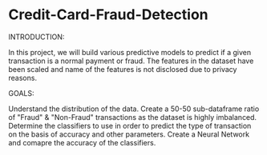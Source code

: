 # Credit-Card-Fraud-Detection

INTRODUCTION:

In this project, we will build various predictive models to predict if a given transaction is a normal payment or fraud. The features in the dataset have been scaled and name of the features is not disclosed due to privacy reasons.

GOALS:

Understand the distribution of the data.
Create a 50-50 sub-dataframe ratio of "Fraud" & "Non-Fraud" transactions as the dataset is highly imbalanced.
Determine the classifiers to use in order to predict the type of transaction on the basis of accuracy and other parameters.
Create a Neural Network and comapre the accuracy of the classifiers.
